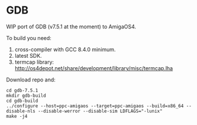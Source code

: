 # GDB
WIP port of GDB (v7.5.1 at the moment) to AmigaOS4.

To build you need:

1. cross-compiler with GCC 8.4.0 minimum.
2. latest SDK.
3. termcap library: http://os4depot.net/share/development/library/misc/termcap.lha

Download repo and:

```
cd gdb-7.5.1
mkdir gdb-build
cd gdb-build
../configure --host=ppc-amigaos --target=ppc-amigaos --build=x86_64 --disable-nls --disable-werror --disable-sim LDFLAGS="-lunix"
make -j4
```
